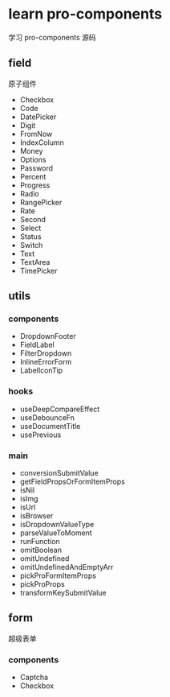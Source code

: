 # learn pro-components

学习 pro-components 源码

## field

原子组件

- Checkbox
- Code
- DatePicker
- Digit
- FromNow
- IndexColumn
- Money
- Options
- Password
- Percent
- Progress
- Radio
- RangePicker
- Rate
- Second
- Select
- Status
- Switch
- Text
- TextArea
- TimePicker

## utils

### components

- DropdownFooter
- FieldLabel
- FilterDropdown
- InlineErrorForm
- LabelIconTip

### hooks

- useDeepCompareEffect
- useDebounceFn
- useDocumentTitle
- usePrevious

### main

- conversionSubmitValue
- getFieldPropsOrFormItemProps
- isNil
- isImg
- isUrl
- isBrowser
- isDropdownValueType
- parseValueToMoment
- runFunction
- omitBoolean
- omitUndefined
- omitUndefinedAndEmptyArr
- pickProFormItemProps
- pickProProps
- transformKeySubmitValue

## form

超级表单

### components

- Captcha
- Checkbox
